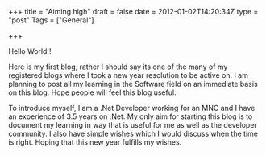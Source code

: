 +++
title = "Aiming high"
draft = false
date = 2012-01-02T14:20:34Z
type = "post"
Tags = ["General"]

+++

Hello World!!

Here is my first blog, rather I should say its one of the many of my registered blogs where I took a new year resolution to be active on. I am planning to post all my learning in the Software field on an immediate basis on this blog. Hope people will feel this blog useful.

To introduce myself, I am a .Net Developer working for an MNC and I have an experience of 3.5 years on .Net. My only aim for starting this blog is to document my learning in way that is useful for me as well as the developer community. I also have simple wishes which I would discuss when the time is right. Hoping that this new year fulfills my wishes.